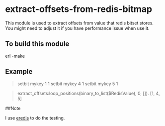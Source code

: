 extract-offsets-from-redis-bitmap
=================================

This module is used to extract offsets from value that redis bitset stores. You might need to adjust it if you have performance issue when use it.

## To build this module

erl -make

## Example

>setbit mykey 1 1
>setbit mykey 4 1
>setbit mykey 5 1



>extract_offsets:loop_positions(binary_to_list($RedisValue), 0, []).
[1, 4, 5]

##Note

I use [eredis](https://github.com/wooga/eredis) to do the testing. 
